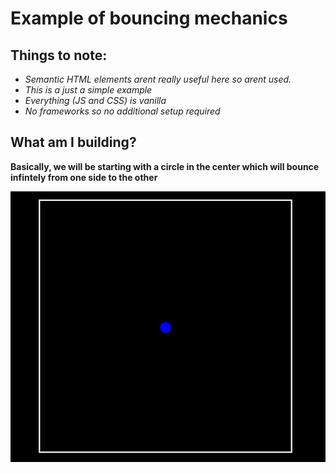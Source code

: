 # Example of bouncing mechanics

## Things to note:

- *Semantic HTML elements arent really useful here so arent used.*
- *This is a just a simple example*
- *Everything (JS and CSS) is vanilla*
- *No frameworks so no additional setup required*

## What am I building?

**Basically, we will be starting with a circle in the center which will bounce infintely from one side to the other** 

![Basic Setup](/images/first-img.PNG "Basic Setup")